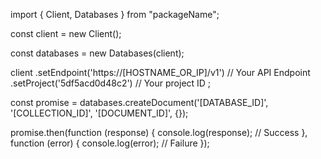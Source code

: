 import { Client, Databases } from "packageName";

const client = new Client();

const databases = new Databases(client);

client
    .setEndpoint('https://[HOSTNAME_OR_IP]/v1') // Your API Endpoint
    .setProject('5df5acd0d48c2') // Your project ID
;

const promise = databases.createDocument('[DATABASE_ID]', '[COLLECTION_ID]', '[DOCUMENT_ID]', {});

promise.then(function (response) {
    console.log(response); // Success
}, function (error) {
    console.log(error); // Failure
});